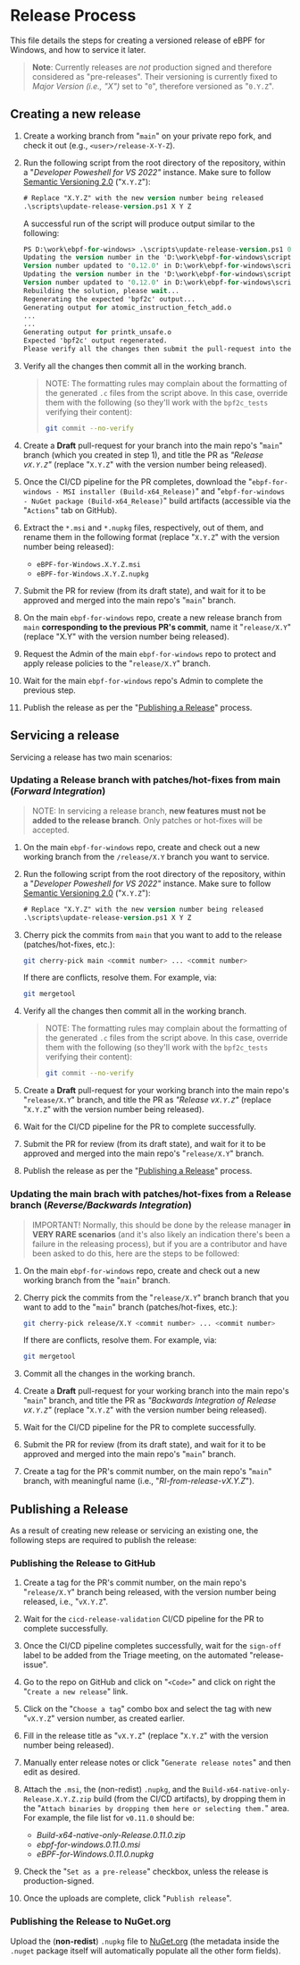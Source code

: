 # Release Process

This file details the steps for creating a versioned release of
eBPF for Windows, and how to service it later.

>**Note**: Currently releases are *not* production signed and therefore considered as "pre-releases". Their versioning is currently fixed to *Major Version (i.e., "X")* set to "`0`", therefore versioned as "`0.Y.Z`".

## Creating a new release

1. Create a working branch from "`main`" on your private repo fork, and check it out (e.g., `<user>/release-X-Y-Z`).
1. Run the following script from the root directory of the repository, within a "*Developer Poweshell for VS 2022"* instance. Make sure to follow [Semantic Versioning 2.0](https://semver.org) ("`X.Y.Z`"):

    ```ps
    # Replace "X.Y.Z" with the new version number being released
    .\scripts\update-release-version.ps1 X Y Z
    ```

    A successful run of the script will produce output similar to the following:

    ```ps
    PS D:\work\ebpf-for-windows> .\scripts\update-release-version.ps1 0 12 0
    Updating the version number in the 'D:\work\ebpf-for-windows\scripts\..\resource\ebpf_version.h' file...
    Version number updated to '0.12.0' in D:\work\ebpf-for-windows\scripts\..\resource\ebpf_version.h
    Updating the version number in the 'D:\work\ebpf-for-windows\scripts\..\installer\Product.wxs' file...
    Version number updated to '0.12.0' in D:\work\ebpf-for-windows\scripts\..\installer\Product.wxs
    Rebuilding the solution, please wait...
    Regenerating the expected 'bpf2c' output...
    Generating output for atomic_instruction_fetch_add.o
    ...
    ...
    Generating output for printk_unsafe.o
    Expected 'bpf2c' output regenerated.
    Please verify all the changes then submit the pull-request into the 'release/0.12' branch.
    ```
1. Verify all the changes then commit all in the working branch.
    >NOTE: The formatting rules may complain about the formatting of the generated `.c` files from the script above. In this case, override them with the following (so they'll work with the `bpf2c_tests` verifying their content):
    >```bash
    >git commit --no-verify
    >```
1. Create a **Draft** pull-request for your branch into the main repo's "`main`" branch (which you created in step 1), and title the PR as *"Release v`X.Y.Z`"* (replace "`X.Y.Z`" with the version number being released).
1. Once the CI/CD pipeline for the PR completes, download the "`ebpf-for-windows - MSI installer (Build-x64_Release)`" and "`ebpf-for-windows - NuGet package (Build-x64_Release)`" build artifacts
   (accessible via the "`Actions`" tab on GitHub).
1. Extract the `*.msi` and `*.nupkg` files, respectively, out of them, and rename them in the following format (replace "`X.Y.Z`" with the version number being released):

    - `eBPF-for-Windows.X.Y.Z.msi`
    - `eBPF-for-Windows.X.Y.Z.nupkg`
1. Submit the PR for review (from its draft state), and wait for it to be approved and merged into the main repo's "`main`" branch.
1. On the main `ebpf-for-windows` repo, create a new release branch from `main` **corresponding to the previous PR's commit**, name it "`release/X.Y`" (replace "X.Y" with the version number being released).
1. Request the Admin of the main `ebpf-for-windows` repo to protect and apply release policies to the "`release/X.Y`" branch.
1. Wait for the main `ebpf-for-windows` repo's Admin to complete the previous step.
1. Publish the release as per the "[Publishing a Release](ReleaseProcess.md#publishing-a-release)" process.

## Servicing a release

Servicing a release has two main scenarios:

### Updating a Release branch with patches/hot-fixes from main (*Forward Integration*)

>NOTE: In servicing a release branch, **new features must not be added to the release branch**.  Only patches or hot-fixes will be accepted.

1. On the main `ebpf-for-windows` repo, create and check out a new working branch from the `/release/X.Y` branch you want to service.
1. Run the following script from the root directory of the repository, within a "*Developer Poweshell for VS 2022"* instance. Make sure to follow [Semantic Versioning 2.0](https://semver.org) ("`X.Y.Z`"):

    ```ps
    # Replace "X.Y.Z" with the new version number being released
    .\scripts\update-release-version.ps1 X Y Z
    ```
1. Cherry pick the commits from `main` that you want to add to the release (patches/hot-fixes, etc.):

    ```bash
    git cherry-pick main <commit number> ... <commit number>
    ```
    If there are conflicts, resolve them. For example, via:
    ```bash
    git mergetool
    ```
1. Verify all the changes then commit all in the working branch.
    >NOTE: The formatting rules may complain about the formatting of the generated `.c` files from the script above. In this case, override them with the following (so they'll work with the `bpf2c_tests` verifying their content):
    >```bash
    >git commit --no-verify
    >```
1. Create a **Draft** pull-request for your working branch into the main repo's "`release/X.Y`" branch, and title the PR as *"Release v`X.Y.Z`"* (replace "`X.Y.Z`" with the version number being released).
1. Wait for  the CI/CD pipeline for the PR to complete successfully.
1. Submit the PR for review (from its draft state), and wait for it to be approved and merged into the main repo's "`release/X.Y`" branch.
1. Publish the release as per the "[Publishing a Release](ReleaseProcess.md#publishing-a-release)" process.


### Updating the main brach with patches/hot-fixes from a Release branch (*Reverse/Backwards Integration*)

>IMPORTANT! Normally, this should be done by the release manager **in VERY RARE scenarios** (and it's also likely an indication there's been a failure in the releasing process), but if you are a contributor and have been asked to do this, here are the steps to be followed:

1. On the main `ebpf-for-windows` repo, create and check out a new working branch from the "`main`" branch.
1. Cherry pick the commits from the "`release/X.Y`" branch branch that you want to add to the "`main`" branch (patches/hot-fixes, etc.):

    ```bash
    git cherry-pick release/X.Y <commit number> ... <commit number>
    ```
    If there are conflicts, resolve them. For example, via:
    ```bash
    git mergetool
    ```
1. Commit all the changes in the working branch.
1. Create a **Draft** pull-request for your working branch into the main repo's "`main`" branch, and title the PR as *"Backwards Integration of Release v`X.Y.Z`"* (replace "`X.Y.Z`" with the version number being released).
1. Wait for the CI/CD pipeline for the PR to complete successfully.
1. Submit the PR for review (from its draft state), and wait for it to be approved and merged into the main repo's "`main`" branch.
1. Create a tag for the PR's commit number, on the main repo's "`main`" branch, with meaningful name (i.e., "*RI-from-release-vX.Y.Z*").

## Publishing a Release

As a result of creating new release or servicing an existing one, the following steps are required to publish the release:

### Publishing the Release to GitHub

1. Create a tag for the PR's commit number, on the main repo's "`release/X.Y`" branch being released, with the version number being released, i.e., "`vX.Y.Z`".
1. Wait for the `cicd-release-validation` CI/CD pipeline for the PR to complete successfully.
1. Once the CI/CD pipeline completes successfully, wait for the `sign-off` label to be added from the Triage meeting, on the automated "release-issue".
1. Go to the repo on GitHub and click on "`<Code>`" and click on right the "`Create a new release`" link.
1. Click on the "`Choose a tag`" combo box and select the tag with new "`vX.Y.Z`" version number, as created earlier.
1. Fill in the release title as "`vX.Y.Z`" (replace "`X.Y.Z`" with the version number being released).
1. Manually enter release notes or click "`Generate release notes`" and then edit as desired.
1. Attach the `.msi`, the (non-redist) `.nupkg`, and the `Build-x64-native-only-Release.X.Y.Z.zip` build (from the CI/CD artifacts), by dropping them in the "`Attach binaries by dropping them here or selecting them.`" area. For example, the file list for `v0.11.0` should be:

    - *Build-x64-native-only-Release.0.11.0.zip*
    - *ebpf-for-windows.0.11.0.msi*
    - *eBPF-for-Windows.0.11.0.nupkg*

1. Check the "`Set as a pre-release`" checkbox, unless the release is production-signed.
1. Once the uploads are complete, click "`Publish release`".

### Publishing the Release to NuGet.org

Upload the (**non-redist**) `.nupkg` file to [NuGet.org](https://www.nuget.org/) (the metadata inside the `.nuget` package itself will automatically populate all the other form fields).
